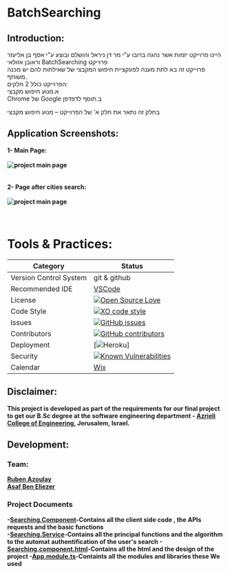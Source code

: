 # BatchSearching

## Introduction:
היינו פרוייקט יזמות אשר נהגה ברובו ע"י מר דן ניראל והושלם ובוצע ע"י אסף בן אליעזר וראובן אזולאי BatchSearching פרוייקט<br>
פרוייקט זה בא לתת מענה לפונקציית חיפוש המקבצי של שאילתות להם יש מכנה משותף.<br>
הפרוייקט כולל 2 חלקים:<br>
א.מנוע חיפוש מקבצי<br>
Chrome  של Google ב.תוסף לדפדפן <br>

בחלק זה נתאר את חלק א' של הפרוייקט – מנוע חיפוש מקבצי

## Application Screenshots:
<b>1- Main Page:  <br><br>
![project main page](http://i66.tinypic.com/8zjhfo.png)<br><br><br>
<b>2- Page after cities search: <br><br>
![project main page](http://i65.tinypic.com/nqp7pj.png)<br><br><br>

# Tools & Practices:

|Category|Status|
|---|---|
| Version Control System| git & github |
| Recommended IDE | [VSCode](https://code.visualstudio.com) |
| License | [![Open Source Love](https://badges.frapsoft.com/os/mit/mit.svg?v=102)](https://github.com/ellerbrock/open-source-badge/) |
| Code Style | [![XO code style](https://img.shields.io/badge/code_style-XO-5ed9c7.svg)](https://github.com/rubenaz/BatchSearching) |
| Issues | [![GitHub issues](https://img.shields.io/github/issues/rubenaz/BatchSearching.svg?style=flat)](https://github.com/rubenaz/BatchSearching/issues) |
| Contributors | [![GitHub contributors](https://img.shields.io/github/contributors/rubenaz/BatchSearching.svg)](https://github.com/rubenaz/BatchSearching/graphs/contributors)|
| Deployment | [![Heroku](http://heroku-badge.herokuapp.com/?app=my-app&style=flat&svg=1&root=index.html)] |
| Security | [![Known Vulnerabilities](https://snyk.io/test/github/rubenaz/BatchSearching/badge.svg)](https://snyk.io/test/github/rubenaz/BatchSearching) |
|Calendar| [Wix](https://rubenazoulay90.wixsite.com/batchsearching)|

## Disclaimer:
This project is developed as part of the requirements for  our final project to get our B.Sc degree at the software engineering department - [Azrieli College of Engineering](http://www.jce.ac.il/), Jerusalem, Israel.

## Development:

### Team: 

[Ruben Azoulay](https://github.com/rubenaz)<br>
[Asaf Ben Eliezer](https://github.com/asafbn)

### Project Documents
-[Searching.Component](https://github.com/rubenaz/BatchSearching/blob/master/src/app/searching/searching.component.ts)-Contains all the client side code , the APIs requests and the basic functions<br>
-[Searching.Service](https://github.com/rubenaz/BatchSearching/blob/master/src/app/searching/searching.service.ts)-Contains all the principal functions and the algorithm to the automat authentification of the user's search
-[Searching.component.html](https://github.com/rubenaz/BatchSearching/blob/master/src/app/searching/searching.component.html)-Contains all the html and the design of the project 
-[App.module.ts](https://github.com/rubenaz/BatchSearching/blob/master/src/app.module.ts)-Containts all the modules and libraries these We used
